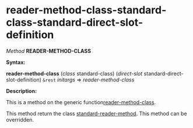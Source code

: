 reader-method-class-standard-class-standard-direct-slot-definition
==================================================================

*Method* **READER-METHOD-CLASS**

**Syntax:**

**reader-method-class** (*class* standard-class) (*direct-slot* standard-direct-slot-definition) `&rest` *initargs* => *reader-method-class*

**Description:**

This is a method on the generic function[reader-method-class](/meta-object-protocol/reader-method-class).

This method return the class [standard-reader-method](/meta-object-protocol/class-standard-reader-method). This method can be overridden.
